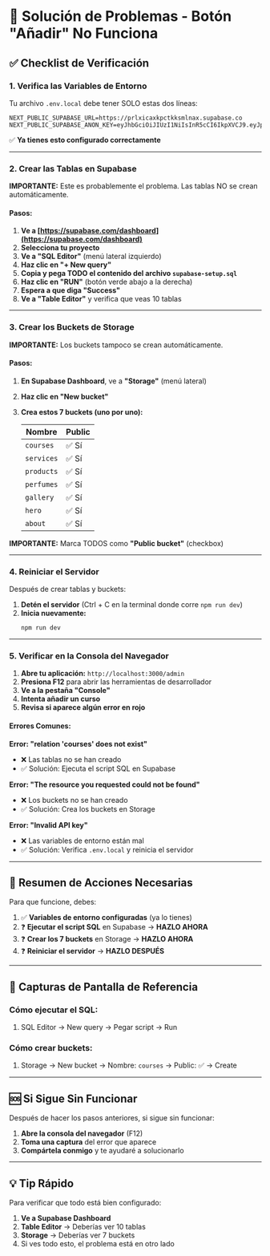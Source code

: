 # 🔧 Solución de Problemas - Botón "Añadir" No Funciona

## ✅ Checklist de Verificación

### **1. Verifica las Variables de Entorno**

Tu archivo `.env.local` debe tener SOLO estas dos líneas:

```env
NEXT_PUBLIC_SUPABASE_URL=https://prlxicaxkpctkksmlnax.supabase.co
NEXT_PUBLIC_SUPABASE_ANON_KEY=eyJhbGciOiJIUzI1NiIsInR5cCI6IkpXVCJ9.eyJpc3MiOiJzdXBhYmFzZSIsInJlZiI6InBybHhpY2F4a3BjdGtrc21sbmF4Iiwicm9sZSI6ImFub24iLCJpYXQiOjE3NTk0MTg2MjAsImV4cCI6MjA3NDk5NDYyMH0.gT1P_5lfOkYtTCpqhnEGjKm8LJd_Tx1cUCMl9TjW0LQ
```

✅ **Ya tienes esto configurado correctamente**

---

### **2. Crear las Tablas en Supabase**

**IMPORTANTE:** Este es probablemente el problema. Las tablas NO se crean automáticamente.

#### **Pasos:**

1. **Ve a [https://supabase.com/dashboard](https://supabase.com/dashboard)**
2. **Selecciona tu proyecto**
3. **Ve a "SQL Editor"** (menú lateral izquierdo)
4. **Haz clic en "+ New query"**
5. **Copia y pega TODO el contenido del archivo `supabase-setup.sql`**
6. **Haz clic en "RUN"** (botón verde abajo a la derecha)
7. **Espera a que diga "Success"**
8. **Ve a "Table Editor"** y verifica que veas 10 tablas

---

### **3. Crear los Buckets de Storage**

**IMPORTANTE:** Los buckets tampoco se crean automáticamente.

#### **Pasos:**

1. **En Supabase Dashboard**, ve a **"Storage"** (menú lateral)
2. **Haz clic en "New bucket"**
3. **Crea estos 7 buckets (uno por uno):**

   | Nombre | Public |
   |--------|--------|
   | `courses` | ✅ Sí |
   | `services` | ✅ Sí |
   | `products` | ✅ Sí |
   | `perfumes` | ✅ Sí |
   | `gallery` | ✅ Sí |
   | `hero` | ✅ Sí |
   | `about` | ✅ Sí |

**IMPORTANTE:** Marca TODOS como **"Public bucket"** (checkbox)

---

### **4. Reiniciar el Servidor**

Después de crear tablas y buckets:

1. **Detén el servidor** (Ctrl + C en la terminal donde corre `npm run dev`)
2. **Inicia nuevamente:**
   ```bash
   npm run dev
   ```

---

### **5. Verificar en la Consola del Navegador**

1. **Abre tu aplicación:** `http://localhost:3000/admin`
2. **Presiona F12** para abrir las herramientas de desarrollador
3. **Ve a la pestaña "Console"**
4. **Intenta añadir un curso**
5. **Revisa si aparece algún error en rojo**

#### **Errores Comunes:**

**Error: "relation 'courses' does not exist"**
- ❌ Las tablas no se han creado
- ✅ Solución: Ejecuta el script SQL en Supabase

**Error: "The resource you requested could not be found"**
- ❌ Los buckets no se han creado
- ✅ Solución: Crea los buckets en Storage

**Error: "Invalid API key"**
- ❌ Las variables de entorno están mal
- ✅ Solución: Verifica `.env.local` y reinicia el servidor

---

## 🎯 Resumen de Acciones Necesarias

Para que funcione, debes:

1. ✅ **Variables de entorno configuradas** (ya lo tienes)
2. ❓ **Ejecutar el script SQL** en Supabase → **HAZLO AHORA**
3. ❓ **Crear los 7 buckets** en Storage → **HAZLO AHORA**
4. ❓ **Reiniciar el servidor** → **HAZLO DESPUÉS**

---

## 📸 Capturas de Pantalla de Referencia

### **Cómo ejecutar el SQL:**
1. SQL Editor → New query → Pegar script → Run

### **Cómo crear buckets:**
1. Storage → New bucket → Nombre: `courses` → Public: ✅ → Create

---

## 🆘 Si Sigue Sin Funcionar

Después de hacer los pasos anteriores, si sigue sin funcionar:

1. **Abre la consola del navegador** (F12)
2. **Toma una captura** del error que aparece
3. **Compártela conmigo** y te ayudaré a solucionarlo

---

## 💡 Tip Rápido

Para verificar que todo está bien configurado:

1. **Ve a Supabase Dashboard**
2. **Table Editor** → Deberías ver 10 tablas
3. **Storage** → Deberías ver 7 buckets
4. Si ves todo esto, el problema está en otro lado
